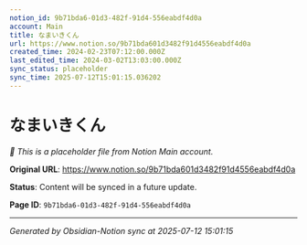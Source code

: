 ```yaml
---
notion_id: 9b71bda6-01d3-482f-91d4-556eabdf4d0a
account: Main
title: なまいきくん
url: https://www.notion.so/9b71bda601d3482f91d4556eabdf4d0a
created_time: 2024-02-23T07:12:00.000Z
last_edited_time: 2024-03-02T13:03:00.000Z
sync_status: placeholder
sync_time: 2025-07-12T15:01:15.036202
---
```


# なまいきくん

*🔄 This is a placeholder file from Notion Main account.*

**Original URL**: https://www.notion.so/9b71bda601d3482f91d4556eabdf4d0a

**Status**: Content will be synced in a future update.

**Page ID**: `9b71bda6-01d3-482f-91d4-556eabdf4d0a`

---

*Generated by Obsidian-Notion sync at 2025-07-12 15:01:15*
